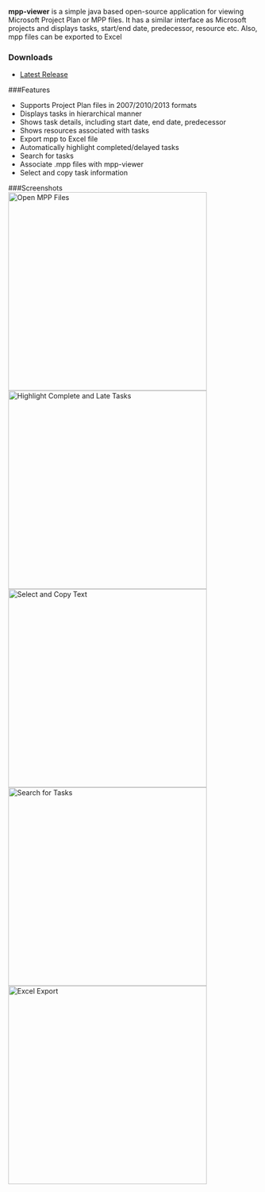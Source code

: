 **mpp-viewer** is a simple java based open-source application for viewing Microsoft Project Plan or MPP files. It has a similar interface as Microsoft projects and displays tasks, start/end date, predecessor, resource etc. Also, mpp files can be exported to Excel

### Downloads
* [Latest Release](https://github.com/samik-saha/mpp-viewer/releases/latest)

###Features

 * Supports Project Plan files in 2007/2010/2013 formats
 * Displays tasks in hierarchical manner
 * Shows task details, including start date, end date, predecessor
 * Shows resources associated with tasks
 * Export mpp to Excel file
 * Automatically highlight completed/delayed tasks
 * Search for tasks
 * Associate .mpp files with mpp-viewer
 * Select and copy task information

###Screenshots
<img alt="Open MPP Files" src="http://a.fsdn.com/con/app/proj/mpp-viewer/screenshots/Capture.PNG" width=400 title="Open MPP Files"/>
<img alt="Highlight Complete and Late Tasks" src="http://a.fsdn.com/con/app/proj/mpp-viewer/screenshots/mpp-viewer-highlight.PNG" width=400 title="Highlight Complete and Late Tasks"/>
<img alt="Select and Copy Text" src="http://a.fsdn.com/con/app/proj/mpp-viewer/screenshots/mpp-viewer%20copy.PNG" width=400 title="Select and Copy Text"/>
<img alt="Search for Tasks" src="http://a.fsdn.com/con/app/proj/mpp-viewer/screenshots/Search.PNG" width=400 title="Search for Tasks"/>
<img alt="Excel Export" src="http://a.fsdn.com/con/app/proj/mpp-viewer/screenshots/Excel%20export.PNG" width=400 title="Excel Export"/>
